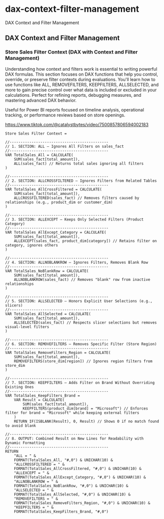 # dax-context-filter-management
DAX Context and Filter Management

## DAX Context and Filter Management
### Store Sales Filter Context (DAX with Context and Filter Management)
Understanding how context and filters work is essential to writing powerful DAX formulas. This section focuses on DAX functions that help you control, override, or preserve filter contexts during evaluations. You'll learn how to use functions like ALL, REMOVEFILTERS, KEEPFILTERS, ALLSELECTED, and more to gain precise control over what data is included or excluded in your calculations. Perfect for refining reports, debugging measures, and mastering advanced DAX behavior.

Useful for Power BI reports focused on timeline analysis, operational tracking, or performance reviews based on store openings.

https://www.tiktok.com/@catalystbytes/video/7500857806594002183

```dax
Store Sales Filter Context = 

//---------------------------------------------
// 1. SECTION: ALL – Ignores All Filters on sales_fact
//---------------------------------------------
VAR TotalSales_All = CALCULATE(
    SUM(sales_fact[total_amount]),
    ALL(sales_fact) // Returns total sales ignoring all filters
)

//---------------------------------------------
// 2. SECTION: ALLCROSSFILTERED – Ignores Filters from Related Tables
//---------------------------------------------
VAR TotalSales_AllCrossFiltered = CALCULATE(
    SUM(sales_fact[total_amount]),
    ALLCROSSFILTERED(sales_fact) // Removes filters caused by relationships (e.g., product_dim or customer_dim)
)

//---------------------------------------------
// 3. SECTION: ALLEXCEPT – Keeps Only Selected Filters (Product Category)
//---------------------------------------------
VAR TotalSales_AllExcept_Category = CALCULATE(
    SUM(sales_fact[total_amount]),
    ALLEXCEPT(sales_fact, product_dim[category]) // Retains filter on category, ignores others
)

//---------------------------------------------
// 4. SECTION: ALLNOBLANKROW – Ignores Filters, Removes Blank Row
//---------------------------------------------
VAR TotalSales_NoBlankRow = CALCULATE(
    SUM(sales_fact[total_amount]),
    ALLNOBLANKROW(sales_fact) // Removes "blank" row from inactive relationships
)

//---------------------------------------------
// 5. SECTION: ALLSELECTED – Honors Explicit User Selections (e.g., slicers)
//---------------------------------------------
VAR TotalSales_AllSelected = CALCULATE(
    SUM(sales_fact[total_amount]),
    ALLSELECTED(sales_fact) // Respects slicer selections but removes visual-level filters
)

//---------------------------------------------
// 6. SECTION: REMOVEFILTERS – Removes Specific Filter (Store Region)
//---------------------------------------------
VAR TotalSales_RemoveFilters_Region = CALCULATE(
    SUM(sales_fact[total_amount]),
    REMOVEFILTERS(store_dim[region]) // Ignores region filters from store_dim
)

//---------------------------------------------
// 7. SECTION: KEEPFILTERS – Adds Filter on Brand Without Overriding Existing Ones
//---------------------------------------------
VAR TotalSales_KeepFilters_Brand = 
    VAR Result = CALCULATE(
        SUM(sales_fact[total_amount]),
        KEEPFILTERS(product_dim[brand] = "Microsoft") // Enforces filter for brand = "Microsoft" while keeping external filters
    )
    RETURN IF(ISBLANK(Result), 0, Result) // Shows 0 if no match found to avoid blank

//---------------------------------------------
// 8. OUTPUT: Combined Result on New Lines for Readability with Dynamic Formatting
//---------------------------------------------
RETURN
    "ALL = " & 
    FORMAT(TotalSales_All, "#,0") & UNICHAR(10) & 
    "ALLCROSSFILTERED = " & 
    FORMAT(TotalSales_AllCrossFiltered, "#,0") & UNICHAR(10) & 
    "ALLEXCEPT = " & 
    FORMAT(TotalSales_AllExcept_Category, "#,0") & UNICHAR(10) & 
    "ALLNOBLANKROW = " & 
    FORMAT(TotalSales_NoBlankRow, "#,0") & UNICHAR(10) & 
    "ALLSELECTED = " & 
    FORMAT(TotalSales_AllSelected, "#,0") & UNICHAR(10) & 
    "REMOVEFILTERS = " & 
    FORMAT(TotalSales_RemoveFilters_Region, "#,0") & UNICHAR(10) & 
    "KEEPFILTERS = " & 
    FORMAT(TotalSales_KeepFilters_Brand, "#,0")

```
